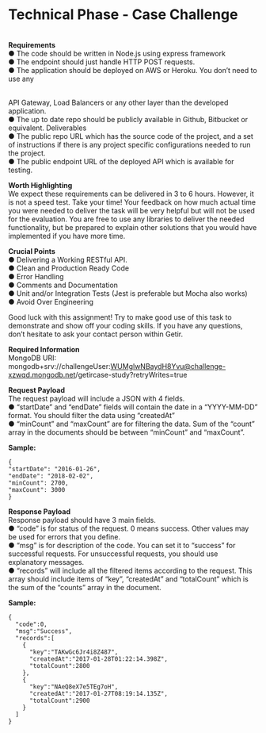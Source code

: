 # Technical Phase - Case Challenge 

<br><b>Requirements</b>
<br>● The code should be written in Node.js using express framework
<br>● The endpoint should just handle HTTP POST requests.
<br>● The application should be deployed on AWS or Heroku. You don’t need to use any

<br>API Gateway, Load Balancers or any other layer than the developed application.
<br>● The up to date repo should be publicly available in Github, Bitbucket or equivalent.
Deliverables
<br>● The public repo URL which has the source code of the project, and a set of
instructions if there is any project specific configurations needed to run the project.
<br>● The public endpoint URL of the deployed API which is available for testing.

<b>Worth Highlighting</b>
<br>We expect these requirements can be delivered in 3 to 6 hours. However, it is not a speed
test. Take your time! Your feedback on how much actual time you were needed to deliver
the task will be very helpful but will not be used for the evaluation.
You are free to use any libraries to deliver the needed functionality, but be prepared to
explain other solutions that you would have implemented if you have more time.

<b>Crucial Points</b>
<br>● Delivering a Working RESTful API.
<br>● Clean and Production Ready Code
<br>● Error Handling
<br>● Comments and Documentation
<br>● Unit and/or Integration Tests (Jest is preferable but Mocha also works)
<br>● Avoid Over Engineering

Good luck with this assignment! Try to make good use of this task to demonstrate and
show off your coding skills. If you have any questions, don’t hesitate to ask your contact
person within Getir.

<b>Required Information</b>
<br>MongoDB URI:
<br>mongodb+srv://challengeUser:WUMglwNBaydH8Yvu@challenge-xzwqd.mongodb.net/getircase-study?retryWrites=true

<b>Request Payload</b>
<br>The request payload will include a JSON with 4 fields.
<br>● “startDate” and “endDate” fields will contain the date in a “YYYY-MM-DD” format. You
should filter the data using “createdAt”
<br>● “minCount” and “maxCount” are for filtering the data. Sum of the “count” array in
the documents should be between “minCount” and “maxCount”.

<b>Sample:</b>
~~~
{
"startDate": "2016-01-26",
"endDate": "2018-02-02",
"minCount": 2700,
"maxCount": 3000
}
~~~

<b>Response Payload</b>
<br>Response payload should have 3 main fields.
<br>● “code” is for status of the request. 0 means success. Other values may be used
for errors that you define.
<br>● “msg” is for description of the code. You can set it to “success” for successful
requests. For unsuccessful requests, you should use explanatory messages.
<br>● “records” will include all the filtered items according to the request. This array should
include items of “key”, “createdAt” and “totalCount” which is the sum of the “counts”
array in the document.

<b>Sample:</b>
~~~
{
  "code":0,
  "msg":"Success",
  "records":[
    {
      "key":"TAKwGc6Jr4i8Z487",
      "createdAt":"2017-01-28T01:22:14.398Z",
      "totalCount":2800
    },
    {
      "key":"NAeQ8eX7e5TEg7oH",
      "createdAt":"2017-01-27T08:19:14.135Z",
      "totalCount":2900
    }
  ]
}
~~~
